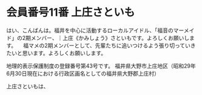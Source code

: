 # 会員番号11番 上庄さといも

はい、こんばんは。福井を中心に活動するローカルアイドル、「福音のマーメイド」の2期メンバー、｜上庄《かみしょう》さといもです。よろしくお願いします。
　福マメの2期メンバーとして、先輩たちに追いつけるよう張り切っていきたいと思います。よろしくお願いします。
 
 
 地理的表示保護制度の登録番号第43号です。
 福井県大野市上庄地区（昭和29年6月30日現在における行政区画名としての福井県大野郡上庄村）
 
上庄さといもは、
<!--stackedit_data:
eyJoaXN0b3J5IjpbLTUxMDI0OTM5Nl19
-->